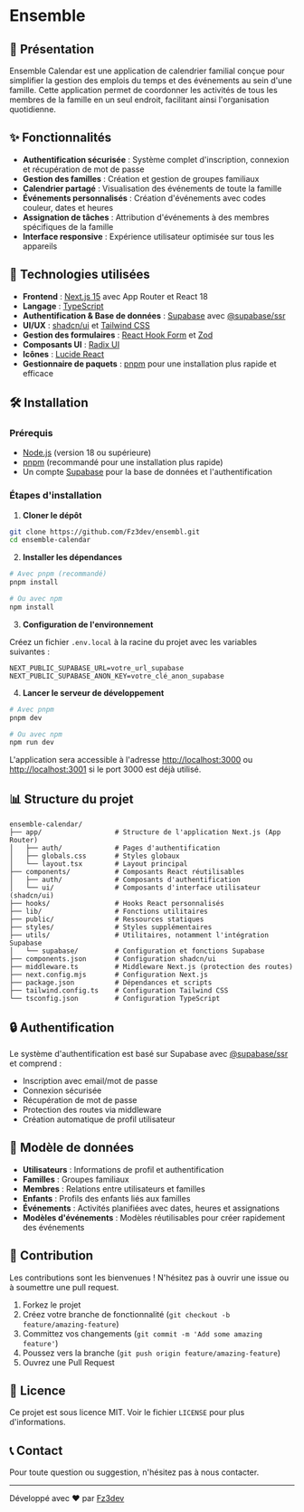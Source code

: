 # Ensemble 

## 📅 Présentation

Ensemble Calendar est une application de calendrier familial conçue pour simplifier la gestion des emplois du temps et des événements au sein d'une famille. Cette application permet de coordonner les activités de tous les membres de la famille en un seul endroit, facilitant ainsi l'organisation quotidienne.

## ✨ Fonctionnalités

- **Authentification sécurisée** : Système complet d'inscription, connexion et récupération de mot de passe
- **Gestion des familles** : Création et gestion de groupes familiaux
- **Calendrier partagé** : Visualisation des événements de toute la famille
- **Événements personnalisés** : Création d'événements avec codes couleur, dates et heures
- **Assignation de tâches** : Attribution d'événements à des membres spécifiques de la famille
- **Interface responsive** : Expérience utilisateur optimisée sur tous les appareils

## 🚀 Technologies utilisées

- **Frontend** : [Next.js 15](https://nextjs.org/) avec App Router et React 18
- **Langage** : [TypeScript](https://www.typescriptlang.org/)
- **Authentification & Base de données** : [Supabase](https://supabase.com/) avec [@supabase/ssr](https://supabase.com/docs/guides/auth/server-side/nextjs)
- **UI/UX** : [shadcn/ui](https://ui.shadcn.com/) et [Tailwind CSS](https://tailwindcss.com/)
- **Gestion des formulaires** : [React Hook Form](https://react-hook-form.com/) et [Zod](https://zod.dev/)
- **Composants UI** : [Radix UI](https://www.radix-ui.com/)
- **Icônes** : [Lucide React](https://lucide.dev/)
- **Gestionnaire de paquets** : [pnpm](https://pnpm.io/) pour une installation plus rapide et efficace

## 🛠️ Installation

### Prérequis

- [Node.js](https://nodejs.org/) (version 18 ou supérieure)
- [pnpm](https://pnpm.io/installation) (recommandé pour une installation plus rapide)
- Un compte [Supabase](https://supabase.com/) pour la base de données et l'authentification

### Étapes d'installation

1. **Cloner le dépôt**

```bash
git clone https://github.com/Fz3dev/ensembl.git
cd ensemble-calendar
```

2. **Installer les dépendances**

```bash
# Avec pnpm (recommandé)
pnpm install

# Ou avec npm
npm install
```

3. **Configuration de l'environnement**

Créez un fichier `.env.local` à la racine du projet avec les variables suivantes :

```
NEXT_PUBLIC_SUPABASE_URL=votre_url_supabase
NEXT_PUBLIC_SUPABASE_ANON_KEY=votre_clé_anon_supabase
```

4. **Lancer le serveur de développement**

```bash
# Avec pnpm
pnpm dev

# Ou avec npm
npm run dev
```

L'application sera accessible à l'adresse [http://localhost:3000](http://localhost:3000) ou [http://localhost:3001](http://localhost:3001) si le port 3000 est déjà utilisé.

## 📊 Structure du projet

```
ensemble-calendar/
├── app/                  # Structure de l'application Next.js (App Router)
│   ├── auth/             # Pages d'authentification
│   ├── globals.css       # Styles globaux
│   └── layout.tsx        # Layout principal
├── components/           # Composants React réutilisables
│   ├── auth/             # Composants d'authentification
│   └── ui/               # Composants d'interface utilisateur (shadcn/ui)
├── hooks/                # Hooks React personnalisés
├── lib/                  # Fonctions utilitaires
├── public/               # Ressources statiques
├── styles/               # Styles supplémentaires
├── utils/                # Utilitaires, notamment l'intégration Supabase
│   └── supabase/         # Configuration et fonctions Supabase
├── components.json       # Configuration shadcn/ui
├── middleware.ts         # Middleware Next.js (protection des routes)
├── next.config.mjs       # Configuration Next.js
├── package.json          # Dépendances et scripts
├── tailwind.config.ts    # Configuration Tailwind CSS
└── tsconfig.json         # Configuration TypeScript
```

## 🔒 Authentification

Le système d'authentification est basé sur Supabase avec [@supabase/ssr](https://supabase.com/docs/guides/auth/server-side/nextjs) et comprend :
- Inscription avec email/mot de passe
- Connexion sécurisée
- Récupération de mot de passe
- Protection des routes via middleware
- Création automatique de profil utilisateur

## 🧩 Modèle de données

- **Utilisateurs** : Informations de profil et authentification
- **Familles** : Groupes familiaux
- **Membres** : Relations entre utilisateurs et familles
- **Enfants** : Profils des enfants liés aux familles
- **Événements** : Activités planifiées avec dates, heures et assignations
- **Modèles d'événements** : Modèles réutilisables pour créer rapidement des événements

## 🤝 Contribution

Les contributions sont les bienvenues ! N'hésitez pas à ouvrir une issue ou à soumettre une pull request.

1. Forkez le projet
2. Créez votre branche de fonctionnalité (`git checkout -b feature/amazing-feature`)
3. Committez vos changements (`git commit -m 'Add some amazing feature'`)
4. Poussez vers la branche (`git push origin feature/amazing-feature`)
5. Ouvrez une Pull Request

## 📝 Licence

Ce projet est sous licence MIT. Voir le fichier `LICENSE` pour plus d'informations.

## 📞 Contact

Pour toute question ou suggestion, n'hésitez pas à nous contacter.

---

Développé avec ❤️ par [Fz3dev](https://github.com/Fz3dev)
